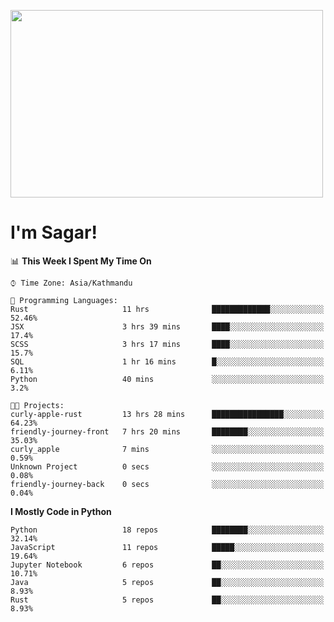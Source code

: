 
<img src="https://media.giphy.com/media/3ornk57KwDXf81rjWM/giphy.gif" width="500" height="300" frameBorder="0" class="giphy-embed" allowFullScreen></img>

#   I'm Sagar!

<!--START_SECTION:waka-->
📊 **This Week I Spent My Time On** 

```text
⌚︎ Time Zone: Asia/Kathmandu

💬 Programming Languages: 
Rust                     11 hrs              █████████████░░░░░░░░░░░░   52.46% 
JSX                      3 hrs 39 mins       ████░░░░░░░░░░░░░░░░░░░░░   17.4% 
SCSS                     3 hrs 17 mins       ████░░░░░░░░░░░░░░░░░░░░░   15.7% 
SQL                      1 hr 16 mins        █░░░░░░░░░░░░░░░░░░░░░░░░   6.11% 
Python                   40 mins             ░░░░░░░░░░░░░░░░░░░░░░░░░   3.2%

🐱‍💻 Projects: 
curly-apple-rust         13 hrs 28 mins      ████████████████░░░░░░░░░   64.23% 
friendly-journey-front   7 hrs 20 mins       ████████░░░░░░░░░░░░░░░░░   35.03% 
curly_apple              7 mins              ░░░░░░░░░░░░░░░░░░░░░░░░░   0.59% 
Unknown Project          0 secs              ░░░░░░░░░░░░░░░░░░░░░░░░░   0.08% 
friendly-journey-back    0 secs              ░░░░░░░░░░░░░░░░░░░░░░░░░   0.04%

```

**I Mostly Code in Python** 

```text
Python                   18 repos            ████████░░░░░░░░░░░░░░░░░   32.14% 
JavaScript               11 repos            █████░░░░░░░░░░░░░░░░░░░░   19.64% 
Jupyter Notebook         6 repos             ██░░░░░░░░░░░░░░░░░░░░░░░   10.71% 
Java                     5 repos             ██░░░░░░░░░░░░░░░░░░░░░░░   8.93% 
Rust                     5 repos             ██░░░░░░░░░░░░░░░░░░░░░░░   8.93%

```



<!--END_SECTION:waka-->
